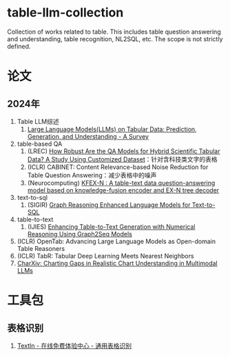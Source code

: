 # table-llm-collection
Collection of works related to table. This includes table question answering and understanding, table recognition, NL2SQL, etc. The scope is not strictly defined.

# 论文
## 2024年
1. Table LLM综述
    1. [Large Language Models(LLMs) on Tabular Data: Prediction, Generation, and Understanding - A Survey](https://stewarthu.com/papers/LLM-on-tabular-data.pdf)
1. table-based QA
    1. (LREC) [How Robust Are the QA Models for Hybrid Scientific Tabular Data? A Study Using Customized Dataset](https://aclanthology.org/2024.lrec-main.724/)：针对含科技类文字的表格
    2. (ICLR) CABINET: Content Relevance-based Noise Reduction for Table Question Answering：减少表格中的噪声
    2. (Neurocomputing) [KFEX-N : A table-text data question-answering model based on knowledge-fusion encoder and EX-N tree decoder](https://www.sciencedirect.com/science/article/abs/pii/S0925231224005666)
3. text-to-sql
    1. (SIGIR) [Graph Reasoning Enhanced Language Models for Text-to-SQL](https://dl.acm.org/doi/abs/10.1145/3626772.3657961)
4. table-to-text
    1. (IJIES) [Enhancing Table-to-Text Generation with Numerical Reasoning Using Graph2Seq Models](https://ijies.sie.telkomuniversity.ac.id/index.php/IJIES/article/view/236)
3. (ICLR) OpenTab: Advancing Large Language Models as Open-domain Table Reasoners
4. (ICLR) TabR: Tabular Deep Learning Meets Nearest Neighbors
5. [CharXiv: Charting Gaps in Realistic Chart Understanding in Multimodal LLMs](https://arxiv.org/abs/2406.18521)

# 工具包
## 表格识别
1. [TextIn - 在线免费体验中心 - 通用表格识别](https://www.textin.com/experience/table)
